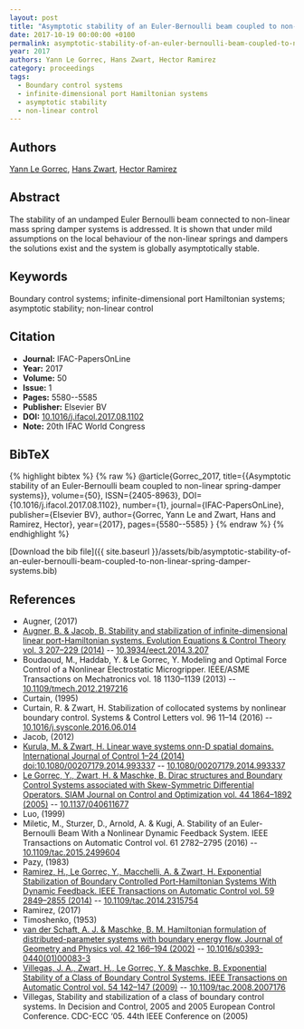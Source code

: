 ```yaml
---
layout: post
title: "Asymptotic stability of an Euler-Bernoulli beam coupled to non-linear spring-damper systems"
date: 2017-10-19 00:00:00 +0100
permalink: asymptotic-stability-of-an-euler-bernoulli-beam-coupled-to-non-linear-spring-damper-systems
year: 2017
authors: Yann Le Gorrec, Hans Zwart, Hector Ramirez
category: proceedings
tags:
  - Boundary control systems
  - infinite-dimensional port Hamiltonian systems
  - asymptotic stability
  - non-linear control
---
```

 
## Authors
[Yann Le Gorrec](authors/yann-le-gorrec), [Hans Zwart](authors/hans-zwart), [Hector Ramirez](authors/hector-ramirez)
 
## Abstract
The stability of an undamped Euler Bernoulli beam connected to non-linear mass spring damper systems is addressed. It is shown that under mild assumptions on the local behaviour of the non-linear springs and dampers the solutions exist and the system is globally asymptotically stable.
 
## Keywords
Boundary control systems; infinite-dimensional port Hamiltonian systems; asymptotic stability; non-linear control
 
## Citation
- **Journal:** IFAC-PapersOnLine
- **Year:** 2017
- **Volume:** 50
- **Issue:** 1
- **Pages:** 5580--5585
- **Publisher:** Elsevier BV
- **DOI:** [10.1016/j.ifacol.2017.08.1102](https://doi.org/10.1016/j.ifacol.2017.08.1102)
- **Note:** 20th IFAC World Congress
 
## BibTeX
{% highlight bibtex %}
{% raw %}
@article{Gorrec_2017,
  title={{Asymptotic stability of an Euler-Bernoulli beam coupled to non-linear spring-damper systems}},
  volume={50},
  ISSN={2405-8963},
  DOI={10.1016/j.ifacol.2017.08.1102},
  number={1},
  journal={IFAC-PapersOnLine},
  publisher={Elsevier BV},
  author={Gorrec, Yann Le and Zwart, Hans and Ramirez, Hector},
  year={2017},
  pages={5580--5585}
}
{% endraw %}
{% endhighlight %}
 
[Download the bib file]({{ site.baseurl }}/assets/bib/asymptotic-stability-of-an-euler-bernoulli-beam-coupled-to-non-linear-spring-damper-systems.bib)
 
## References
- Augner, (2017)
- [Augner, B. & Jacob, B. Stability and stabilization of infinite-dimensional linear port-Hamiltonian systems. Evolution Equations &amp; Control Theory vol. 3 207–229 (2014)](stability-and-stabilization-of-infinite-dimensional-linear-port-hamiltonian-systems) -- [10.3934/eect.2014.3.207](https://doi.org/10.3934/eect.2014.3.207)
- Boudaoud, M., Haddab, Y. & Le Gorrec, Y. Modeling and Optimal Force Control of a Nonlinear Electrostatic Microgripper. IEEE/ASME Transactions on Mechatronics vol. 18 1130–1139 (2013) -- [10.1109/tmech.2012.2197216](https://doi.org/10.1109/tmech.2012.2197216)
- Curtain, (1995)
- Curtain, R. & Zwart, H. Stabilization of collocated systems by nonlinear boundary control. Systems &amp; Control Letters vol. 96 11–14 (2016) -- [10.1016/j.sysconle.2016.06.014](https://doi.org/10.1016/j.sysconle.2016.06.014)
- Jacob, (2012)
- [Kurula, M. & Zwart, H. Linear wave systems onn-D spatial domains. International Journal of Control 1–24 (2014) doi:10.1080/00207179.2014.993337](linear-wave-systems-on-i-n-i-d-spatial-domains) -- [10.1080/00207179.2014.993337](https://doi.org/10.1080/00207179.2014.993337)
- [Le Gorrec, Y., Zwart, H. & Maschke, B. Dirac structures and Boundary Control Systems associated with Skew-Symmetric Differential Operators. SIAM Journal on Control and Optimization vol. 44 1864–1892 (2005)](dirac-structures-and-boundary-control-systems-associated-with-skew-symmetric-differential-operators) -- [10.1137/040611677](https://doi.org/10.1137/040611677)
- Luo, (1999)
- Miletic, M., Sturzer, D., Arnold, A. & Kugi, A. Stability of an Euler-Bernoulli Beam With a Nonlinear Dynamic Feedback System. IEEE Transactions on Automatic Control vol. 61 2782–2795 (2016) -- [10.1109/tac.2015.2499604](https://doi.org/10.1109/tac.2015.2499604)
- Pazy, (1983)
- [Ramirez, H., Le Gorrec, Y., Macchelli, A. & Zwart, H. Exponential Stabilization of Boundary Controlled Port-Hamiltonian Systems With Dynamic Feedback. IEEE Transactions on Automatic Control vol. 59 2849–2855 (2014)](exponential-stabilization-of-boundary-controlled-port-hamiltonian-systems-with-dynamic-feedback) -- [10.1109/tac.2014.2315754](https://doi.org/10.1109/tac.2014.2315754)
- Ramirez, (2017)
- Timoshenko, (1953)
- [van der Schaft, A. J. & Maschke, B. M. Hamiltonian formulation of distributed-parameter systems with boundary energy flow. Journal of Geometry and Physics vol. 42 166–194 (2002)](hamiltonian-formulation-of-distributed-parameter-systems-with-boundary-energy-flow) -- [10.1016/s0393-0440(01)00083-3](https://doi.org/10.1016/s0393-0440(01)00083-3)
- [Villegas, J. A., Zwart, H., Le Gorrec, Y. & Maschke, B. Exponential Stability of a Class of Boundary Control Systems. IEEE Transactions on Automatic Control vol. 54 142–147 (2009)](exponential-stability-of-a-class-of-boundary-control-systems) -- [10.1109/tac.2008.2007176](https://doi.org/10.1109/tac.2008.2007176)
- Villegas, Stability and stabilization of a class of boundary control systems. In Decision and Control, 2005 and 2005 European Control Conference. CDC-ECC ‘05. 44th IEEE Conference on (2005)

